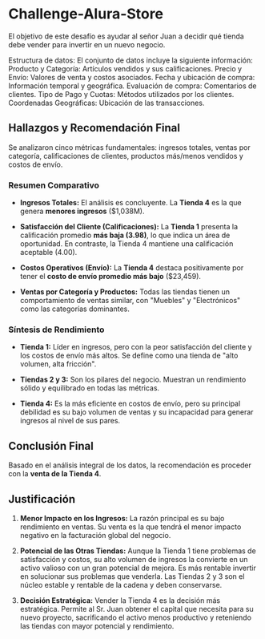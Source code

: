 # Challenge-Alura-Store
El objetivo de este desafío es ayudar al señor Juan a decidir qué tienda debe vender para invertir en un nuevo negocio.

Estructura de datos:
El conjunto de datos incluye la siguiente información:
Producto y Categoría: Artículos vendidos y sus calificaciones.
Precio y Envío: Valores de venta y costos asociados.
Fecha y ubicación de compra: Información temporal y geográfica.
Evaluación de compra: Comentarios de clientes.
Tipo de Pago y Cuotas: Métodos utilizados por los clientes.
Coordenadas Geográficas: Ubicación de las transacciones.

## Hallazgos y Recomendación Final

Se analizaron cinco métricas fundamentales: ingresos totales, ventas por categoría, calificaciones de clientes, productos más/menos vendidos y costos de envío.

### Resumen Comparativo

*   **Ingresos Totales:** El análisis es concluyente. La **Tienda 4** es la que genera **menores ingresos** ($1,038M).

*   **Satisfacción del Cliente (Calificaciones):** La **Tienda 1** presenta la calificación promedio **más baja (3.98)**, lo que indica un área de oportunidad. En contraste, la Tienda 4 mantiene una calificación aceptable (4.00).

*   **Costos Operativos (Envío):** La **Tienda 4** destaca positivamente por tener el **costo de envío promedio más bajo** ($23,459).

*   **Ventas por Categoría y Productos:** Todas las tiendas tienen un comportamiento de ventas similar, con "Muebles" y "Electrónicos" como las categorías dominantes.

### Síntesis de Rendimiento

*   **Tienda 1:** Líder en ingresos, pero con la peor satisfacción del cliente y los costos de envío más altos. Se define como una tienda de "alto volumen, alta fricción".

*   **Tiendas 2 y 3:** Son los pilares del negocio. Muestran un rendimiento sólido y equilibrado en todas las métricas.

*   **Tienda 4:** Es la más eficiente en costos de envío, pero su principal debilidad es su bajo volumen de ventas y su incapacidad para generar ingresos al nivel de sus pares.

## Conclusión Final

Basado en el análisis integral de los datos, la recomendación es proceder con la **venta de la Tienda 4**.

## Justificación

1.  **Menor Impacto en los Ingresos:** La razón principal es su bajo rendimiento en ventas. Su venta es la que tendrá el menor impacto negativo en la facturación global del negocio.

2.  **Potencial de las Otras Tiendas:** Aunque la Tienda 1 tiene problemas de satisfacción y costos, su alto volumen de ingresos la convierte en un activo valioso con un gran potencial de mejora. Es más rentable invertir en solucionar sus problemas que venderla. Las Tiendas 2 y 3 son el núcleo estable y rentable de la cadena y deben conservarse.

3.  **Decisión Estratégica:** Vender la Tienda 4 es la decisión más estratégica. Permite al Sr. Juan obtener el capital que necesita para su nuevo proyecto, sacrificando el activo menos productivo y reteniendo las tiendas con mayor potencial y rendimiento.
